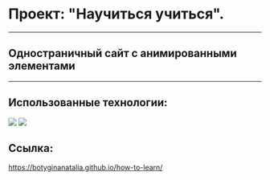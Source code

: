 # Проект: "Научиться учиться".
___
## Одностраничный сайт с анимированными элементами
___
## Использованные технологии:

  <p>
  <p align="left">
  <img src="https://img.shields.io/badge/html5-%23E34F26.svg?style=for-the-badge&logo=html5&logoColor=white" />
  <img src="https://img.shields.io/badge/css3-%231572B6.svg?style=for-the-badge&logo=css3&logoColor=white" />  
  </p>  
  </p>
  

## Ссылка:
https://botyginanatalia.github.io/how-to-learn/
